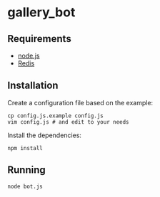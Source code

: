 # gallery\_bot

## Requirements

* [node.js](http://nodejs.org/)
* [Redis](http://redis.io/)

## Installation

Create a configuration file based on the example:

```
cp config.js.example config.js
vim config.js # and edit to your needs
```

Install the dependencies:

```
npm install
```

## Running

```
node bot.js
```
